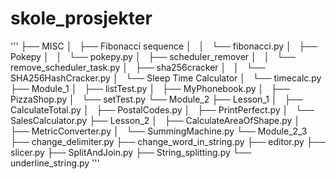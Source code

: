 # skole_prosjekter

'''
├── MISC
│   ├── Fibonacci sequence
│   │   └── fibonacci.py
│   ├── Pokepy
│   │   └── pokepy.py
│   ├── scheduler_remover
│   │   └── remove_scheduler_task.py
│   ├── sha256cracker
│   │   └── SHA256HashCracker.py
│   └── Sleep Time Calculator
│       └── timecalc.py
├── Module_1
│   ├── listTest.py
│   ├── MyPhonebook.py
│   ├── PizzaShop.py
│   └── setTest.py
└── Module_2
    ├── Lesson_1
    │   ├── CalculateTotal.py
    │   ├── PostalCodes.py
    │   ├── PrintPerfect.py
    │   └── SalesCalculator.py
    ├── Lesson_2
    │   ├── CalculateAreaOfShape.py
    │   ├── MetricConverter.py
    │   └── SummingMachine.py
    └── Module_2_3
        ├── change_delimiter.py
        ├── change_word_in_string.py
        ├── editor.py
        ├── slicer.py
        ├── SplitAndJoin.py
        ├── String_splitting.py
        └── underline_string.py
        '''

